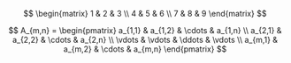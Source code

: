 $$
\begin{matrix}
1 & 2 & 3 \\
4 & 5 & 6 \\
7 & 8 & 9
\end{matrix}
$$

$$
A_{m,n} = 
\begin{pmatrix}
a_{1,1} & a_{1,2} & \cdots & a_{1,n} \\
a_{2,1} & a_{2,2} & \cdots & a_{2,n} \\
\vdots & \vdots & \ddots & \vdots \\
a_{m,1} & a_{m,2} & \cdots & a_{m,n} 
\end{pmatrix}
$$

